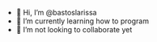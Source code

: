 - 👋 Hi, I’m @bastoslarissa
- 🌱 I’m currently learning how to program
- 💞️ I’m not looking to collaborate yet

<!---
bastoslarissa/bastoslarissa is a ✨ special ✨ repository because its `README.md` (this file) appears on your GitHub profile.
You can click the Preview link to take a look at your changes.
--->
